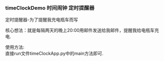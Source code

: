 ### timeClockDemo 时间闹钟 定时提醒器

定时提醒器-为了提醒我充电瓶车而写

核心想法：就是每隔两天的晚上20:00用邮件发送给我邮件，提醒我给电瓶车充电.

使用方法:  
   直接run文件timeClockApp.py中的main方法即可.
